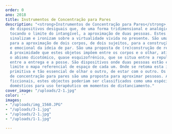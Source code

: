 ```yaml
---
order: 0
ano: 2018
title: Instrumentos de Concentração para Pares
description: "<strong>Instrumentos de Concentração para Pares</strong>, é um conjunto
  de dispositivos desiguais que, de uma forma tridimensional e analógica, impõem,
  tocando o limite do intangível, a aproximação de duas pessoas. Estes dispositivos
  sinalizam e ironizam sobre a virtualidade vivida no presente. São uma proposta
  para a aproximação de dois corpos, de dois sujeitos, para a construção física
  e emocional da ideia de par. São uma proposta de (re)construção de relações.
  A proximidade que estes objetos impõem entre os corpos e o olhar, atira o par para
  o abismo dicotómico, quase esquizofrénico, que se situa entre a repulsa e o desejo,
  entre a entrega e a posse. São dispositivos onde duas pessoas estão e levam ao
  limite o mapa referencial de espaço de cada um. Onde se retoma esta ideia tão
  primitiva e tão essencial de olhar o outro, de estar com o outro. Os instrumentos
  de concentração para pares são uma proposta para aproximar pessoas. Ainda que
  ficcionais, estes objectos poderiam ser classificados como uma espécie de utensílios
  domésticos para uso terapêutico em momentos de distanciamento."
cover_image: "/uploads/2-1.jpg"
color: ''
images:
- "/uploads/img_1560.JPG"
- "/uploads/3-1.jpg"
- "/uploads/2-1.jpg"
- "/uploads/1-1.jpg"

---
```

